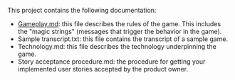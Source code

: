 This project contains the following documentation:

 * [Gameplay.md](Gameplay.md): this file describes the rules of the game. This includes the "magic strings" (messages that trigger the behavior in the game).
 * Sample transcript.txt: this file contains the transcript of a sample game.
 * Technology.md: this file describes the technology underpinning the game.
 * Story acceptance procedure.md: the procedure for getting your implemented user stories accepted by the product owner.
 
